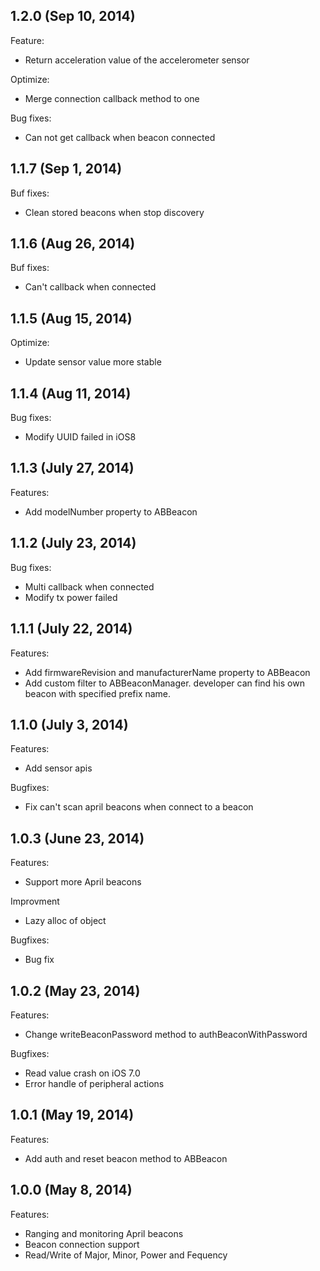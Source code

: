 ## 1.2.0 (Sep 10, 2014)
Feature:

*  Return acceleration value of the accelerometer sensor

Optimize:

*  Merge connection callback method to one

Bug fixes:

*  Can not get callback when beacon connected

## 1.1.7 (Sep 1, 2014)
Buf fixes:

*  Clean stored beacons when stop discovery

## 1.1.6 (Aug 26, 2014)
Buf fixes:

*  Can't callback when connected

## 1.1.5 (Aug 15, 2014)
Optimize:

*  Update sensor value more stable

## 1.1.4 (Aug 11, 2014)
Bug fixes:

*  Modify UUID failed in iOS8

## 1.1.3 (July 27, 2014)
Features:

*  Add  modelNumber property to ABBeacon

## 1.1.2 (July 23, 2014)
Bug fixes:

*  Multi callback when connected
*  Modify tx power failed 

## 1.1.1 (July 22, 2014)
Features:

*  Add firmwareRevision and manufacturerName property to ABBeacon
*  Add custom filter to ABBeaconManager. developer can find his own beacon with specified prefix name.
  
## 1.1.0 (July 3, 2014)
Features:

 *  Add sensor apis

 Bugfixes:

  *  Fix can't scan april beacons when connect to a beacon
  
## 1.0.3 (June 23, 2014)
Features:

 *  Support more April beacons
 
 Improvment
 
 *  Lazy alloc of object
 
 Bugfixes:

  *  Bug fix
  
## 1.0.2 (May 23, 2014)
Features:

 *  Change writeBeaconPassword method to authBeaconWithPassword
 
 Bugfixes:

  *  Read value crash on iOS 7.0
  *  Error handle of peripheral actions
 
## 1.0.1 (May 19, 2014)
Features:

 *  Add auth and reset beacon method to ABBeacon
 
## 1.0.0 (May 8, 2014)

Features:

*  Ranging and monitoring April beacons
*  Beacon connection support
*  Read/Write of Major, Minor, Power and Fequency